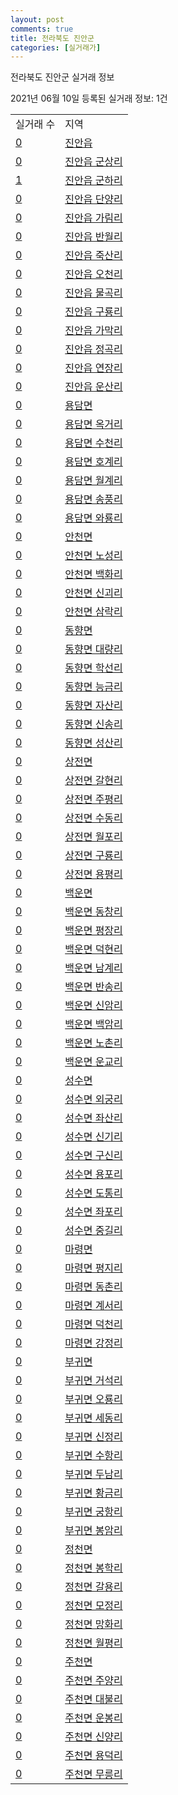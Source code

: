 ```yaml
---
layout: post
comments: true
title: 전라북도 진안군
categories: [실거래가]
---
```


전라북도 진안군 실거래 정보

2021년 06월 10일 등록된 실거래 정보: 1건


<table>
  <tr>
    <td>실거래 수</td>
    <td>지역</td>
  </tr>

  
  <tr>
    <td><a href="4572025000.html">0</a></td>
    <td><a href="4572025000.html">진안읍</a></td>
  </tr>
    

  <tr>
    <td><a href="4572025021.html">0</a></td>
    <td><a href="4572025021.html">진안읍 군상리</a></td>
  </tr>
    

  <tr>
    <td><a href="4572025022.html">1</a></td>
    <td><a href="4572025022.html">진안읍 군하리</a></td>
  </tr>
    

  <tr>
    <td><a href="4572025023.html">0</a></td>
    <td><a href="4572025023.html">진안읍 단양리</a></td>
  </tr>
    

  <tr>
    <td><a href="4572025024.html">0</a></td>
    <td><a href="4572025024.html">진안읍 가림리</a></td>
  </tr>
    

  <tr>
    <td><a href="4572025025.html">0</a></td>
    <td><a href="4572025025.html">진안읍 반월리</a></td>
  </tr>
    

  <tr>
    <td><a href="4572025026.html">0</a></td>
    <td><a href="4572025026.html">진안읍 죽산리</a></td>
  </tr>
    

  <tr>
    <td><a href="4572025027.html">0</a></td>
    <td><a href="4572025027.html">진안읍 오천리</a></td>
  </tr>
    

  <tr>
    <td><a href="4572025028.html">0</a></td>
    <td><a href="4572025028.html">진안읍 물곡리</a></td>
  </tr>
    

  <tr>
    <td><a href="4572025029.html">0</a></td>
    <td><a href="4572025029.html">진안읍 구룡리</a></td>
  </tr>
    

  <tr>
    <td><a href="4572025030.html">0</a></td>
    <td><a href="4572025030.html">진안읍 가막리</a></td>
  </tr>
    

  <tr>
    <td><a href="4572025031.html">0</a></td>
    <td><a href="4572025031.html">진안읍 정곡리</a></td>
  </tr>
    

  <tr>
    <td><a href="4572025032.html">0</a></td>
    <td><a href="4572025032.html">진안읍 연장리</a></td>
  </tr>
    

  <tr>
    <td><a href="4572025033.html">0</a></td>
    <td><a href="4572025033.html">진안읍 운산리</a></td>
  </tr>
    

  <tr>
    <td><a href="4572031000.html">0</a></td>
    <td><a href="4572031000.html">용담면</a></td>
  </tr>
    

  <tr>
    <td><a href="4572031021.html">0</a></td>
    <td><a href="4572031021.html">용담면 옥거리</a></td>
  </tr>
    

  <tr>
    <td><a href="4572031022.html">0</a></td>
    <td><a href="4572031022.html">용담면 수천리</a></td>
  </tr>
    

  <tr>
    <td><a href="4572031023.html">0</a></td>
    <td><a href="4572031023.html">용담면 호계리</a></td>
  </tr>
    

  <tr>
    <td><a href="4572031024.html">0</a></td>
    <td><a href="4572031024.html">용담면 월계리</a></td>
  </tr>
    

  <tr>
    <td><a href="4572031025.html">0</a></td>
    <td><a href="4572031025.html">용담면 송풍리</a></td>
  </tr>
    

  <tr>
    <td><a href="4572031026.html">0</a></td>
    <td><a href="4572031026.html">용담면 와룡리</a></td>
  </tr>
    

  <tr>
    <td><a href="4572032000.html">0</a></td>
    <td><a href="4572032000.html">안천면</a></td>
  </tr>
    

  <tr>
    <td><a href="4572032021.html">0</a></td>
    <td><a href="4572032021.html">안천면 노성리</a></td>
  </tr>
    

  <tr>
    <td><a href="4572032022.html">0</a></td>
    <td><a href="4572032022.html">안천면 백화리</a></td>
  </tr>
    

  <tr>
    <td><a href="4572032023.html">0</a></td>
    <td><a href="4572032023.html">안천면 신괴리</a></td>
  </tr>
    

  <tr>
    <td><a href="4572032024.html">0</a></td>
    <td><a href="4572032024.html">안천면 삼락리</a></td>
  </tr>
    

  <tr>
    <td><a href="4572033000.html">0</a></td>
    <td><a href="4572033000.html">동향면</a></td>
  </tr>
    

  <tr>
    <td><a href="4572033021.html">0</a></td>
    <td><a href="4572033021.html">동향면 대량리</a></td>
  </tr>
    

  <tr>
    <td><a href="4572033022.html">0</a></td>
    <td><a href="4572033022.html">동향면 학선리</a></td>
  </tr>
    

  <tr>
    <td><a href="4572033023.html">0</a></td>
    <td><a href="4572033023.html">동향면 능금리</a></td>
  </tr>
    

  <tr>
    <td><a href="4572033024.html">0</a></td>
    <td><a href="4572033024.html">동향면 자산리</a></td>
  </tr>
    

  <tr>
    <td><a href="4572033025.html">0</a></td>
    <td><a href="4572033025.html">동향면 신송리</a></td>
  </tr>
    

  <tr>
    <td><a href="4572033026.html">0</a></td>
    <td><a href="4572033026.html">동향면 성산리</a></td>
  </tr>
    

  <tr>
    <td><a href="4572034000.html">0</a></td>
    <td><a href="4572034000.html">상전면</a></td>
  </tr>
    

  <tr>
    <td><a href="4572034021.html">0</a></td>
    <td><a href="4572034021.html">상전면 갈현리</a></td>
  </tr>
    

  <tr>
    <td><a href="4572034022.html">0</a></td>
    <td><a href="4572034022.html">상전면 주평리</a></td>
  </tr>
    

  <tr>
    <td><a href="4572034023.html">0</a></td>
    <td><a href="4572034023.html">상전면 수동리</a></td>
  </tr>
    

  <tr>
    <td><a href="4572034024.html">0</a></td>
    <td><a href="4572034024.html">상전면 월포리</a></td>
  </tr>
    

  <tr>
    <td><a href="4572034025.html">0</a></td>
    <td><a href="4572034025.html">상전면 구룡리</a></td>
  </tr>
    

  <tr>
    <td><a href="4572034026.html">0</a></td>
    <td><a href="4572034026.html">상전면 용평리</a></td>
  </tr>
    

  <tr>
    <td><a href="4572035000.html">0</a></td>
    <td><a href="4572035000.html">백운면</a></td>
  </tr>
    

  <tr>
    <td><a href="4572035021.html">0</a></td>
    <td><a href="4572035021.html">백운면 동창리</a></td>
  </tr>
    

  <tr>
    <td><a href="4572035022.html">0</a></td>
    <td><a href="4572035022.html">백운면 평장리</a></td>
  </tr>
    

  <tr>
    <td><a href="4572035023.html">0</a></td>
    <td><a href="4572035023.html">백운면 덕현리</a></td>
  </tr>
    

  <tr>
    <td><a href="4572035024.html">0</a></td>
    <td><a href="4572035024.html">백운면 남계리</a></td>
  </tr>
    

  <tr>
    <td><a href="4572035025.html">0</a></td>
    <td><a href="4572035025.html">백운면 반송리</a></td>
  </tr>
    

  <tr>
    <td><a href="4572035026.html">0</a></td>
    <td><a href="4572035026.html">백운면 신암리</a></td>
  </tr>
    

  <tr>
    <td><a href="4572035027.html">0</a></td>
    <td><a href="4572035027.html">백운면 백암리</a></td>
  </tr>
    

  <tr>
    <td><a href="4572035028.html">0</a></td>
    <td><a href="4572035028.html">백운면 노촌리</a></td>
  </tr>
    

  <tr>
    <td><a href="4572035029.html">0</a></td>
    <td><a href="4572035029.html">백운면 운교리</a></td>
  </tr>
    

  <tr>
    <td><a href="4572036000.html">0</a></td>
    <td><a href="4572036000.html">성수면</a></td>
  </tr>
    

  <tr>
    <td><a href="4572036021.html">0</a></td>
    <td><a href="4572036021.html">성수면 외궁리</a></td>
  </tr>
    

  <tr>
    <td><a href="4572036022.html">0</a></td>
    <td><a href="4572036022.html">성수면 좌산리</a></td>
  </tr>
    

  <tr>
    <td><a href="4572036023.html">0</a></td>
    <td><a href="4572036023.html">성수면 신기리</a></td>
  </tr>
    

  <tr>
    <td><a href="4572036024.html">0</a></td>
    <td><a href="4572036024.html">성수면 구신리</a></td>
  </tr>
    

  <tr>
    <td><a href="4572036025.html">0</a></td>
    <td><a href="4572036025.html">성수면 용포리</a></td>
  </tr>
    

  <tr>
    <td><a href="4572036026.html">0</a></td>
    <td><a href="4572036026.html">성수면 도통리</a></td>
  </tr>
    

  <tr>
    <td><a href="4572036027.html">0</a></td>
    <td><a href="4572036027.html">성수면 좌포리</a></td>
  </tr>
    

  <tr>
    <td><a href="4572036028.html">0</a></td>
    <td><a href="4572036028.html">성수면 중길리</a></td>
  </tr>
    

  <tr>
    <td><a href="4572037000.html">0</a></td>
    <td><a href="4572037000.html">마령면</a></td>
  </tr>
    

  <tr>
    <td><a href="4572037021.html">0</a></td>
    <td><a href="4572037021.html">마령면 평지리</a></td>
  </tr>
    

  <tr>
    <td><a href="4572037022.html">0</a></td>
    <td><a href="4572037022.html">마령면 동촌리</a></td>
  </tr>
    

  <tr>
    <td><a href="4572037023.html">0</a></td>
    <td><a href="4572037023.html">마령면 계서리</a></td>
  </tr>
    

  <tr>
    <td><a href="4572037024.html">0</a></td>
    <td><a href="4572037024.html">마령면 덕천리</a></td>
  </tr>
    

  <tr>
    <td><a href="4572037025.html">0</a></td>
    <td><a href="4572037025.html">마령면 강정리</a></td>
  </tr>
    

  <tr>
    <td><a href="4572038000.html">0</a></td>
    <td><a href="4572038000.html">부귀면</a></td>
  </tr>
    

  <tr>
    <td><a href="4572038021.html">0</a></td>
    <td><a href="4572038021.html">부귀면 거석리</a></td>
  </tr>
    

  <tr>
    <td><a href="4572038022.html">0</a></td>
    <td><a href="4572038022.html">부귀면 오룡리</a></td>
  </tr>
    

  <tr>
    <td><a href="4572038023.html">0</a></td>
    <td><a href="4572038023.html">부귀면 세동리</a></td>
  </tr>
    

  <tr>
    <td><a href="4572038024.html">0</a></td>
    <td><a href="4572038024.html">부귀면 신정리</a></td>
  </tr>
    

  <tr>
    <td><a href="4572038025.html">0</a></td>
    <td><a href="4572038025.html">부귀면 수항리</a></td>
  </tr>
    

  <tr>
    <td><a href="4572038026.html">0</a></td>
    <td><a href="4572038026.html">부귀면 두남리</a></td>
  </tr>
    

  <tr>
    <td><a href="4572038027.html">0</a></td>
    <td><a href="4572038027.html">부귀면 황금리</a></td>
  </tr>
    

  <tr>
    <td><a href="4572038028.html">0</a></td>
    <td><a href="4572038028.html">부귀면 궁항리</a></td>
  </tr>
    

  <tr>
    <td><a href="4572038029.html">0</a></td>
    <td><a href="4572038029.html">부귀면 봉암리</a></td>
  </tr>
    

  <tr>
    <td><a href="4572039000.html">0</a></td>
    <td><a href="4572039000.html">정천면</a></td>
  </tr>
    

  <tr>
    <td><a href="4572039021.html">0</a></td>
    <td><a href="4572039021.html">정천면 봉학리</a></td>
  </tr>
    

  <tr>
    <td><a href="4572039022.html">0</a></td>
    <td><a href="4572039022.html">정천면 갈용리</a></td>
  </tr>
    

  <tr>
    <td><a href="4572039023.html">0</a></td>
    <td><a href="4572039023.html">정천면 모정리</a></td>
  </tr>
    

  <tr>
    <td><a href="4572039024.html">0</a></td>
    <td><a href="4572039024.html">정천면 망화리</a></td>
  </tr>
    

  <tr>
    <td><a href="4572039025.html">0</a></td>
    <td><a href="4572039025.html">정천면 월평리</a></td>
  </tr>
    

  <tr>
    <td><a href="4572040000.html">0</a></td>
    <td><a href="4572040000.html">주천면</a></td>
  </tr>
    

  <tr>
    <td><a href="4572040021.html">0</a></td>
    <td><a href="4572040021.html">주천면 주양리</a></td>
  </tr>
    

  <tr>
    <td><a href="4572040022.html">0</a></td>
    <td><a href="4572040022.html">주천면 대불리</a></td>
  </tr>
    

  <tr>
    <td><a href="4572040023.html">0</a></td>
    <td><a href="4572040023.html">주천면 운봉리</a></td>
  </tr>
    

  <tr>
    <td><a href="4572040024.html">0</a></td>
    <td><a href="4572040024.html">주천면 신양리</a></td>
  </tr>
    

  <tr>
    <td><a href="4572040025.html">0</a></td>
    <td><a href="4572040025.html">주천면 용덕리</a></td>
  </tr>
    

  <tr>
    <td><a href="4572040026.html">0</a></td>
    <td><a href="4572040026.html">주천면 무릉리</a></td>
  </tr>
    


</table>
    